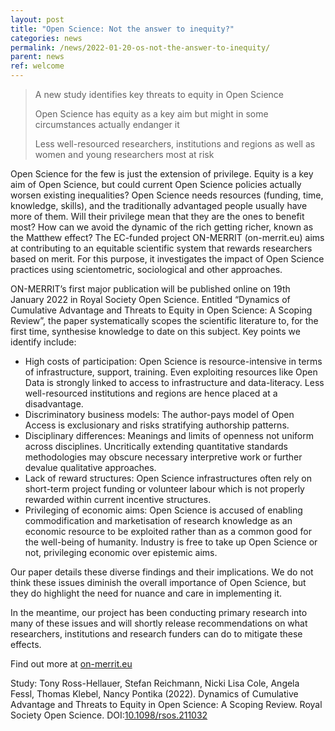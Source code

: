 ```yaml
---
layout: post
title: "Open Science: Not the answer to inequity?"
categories: news
permalink: /news/2022-01-20-os-not-the-answer-to-inequity/
parent: news
ref: welcome
---
```


> A new study identifies key threats to equity in Open Science
> 
> Open Science has equity as a key aim but might in some circumstances actually endanger it
> 
> Less well-resourced researchers, institutions and regions as well as women and young researchers most at risk 

Open Science for the few is just the extension of privilege. Equity is a key aim of Open Science, but could current Open Science policies actually worsen existing inequalities? Open Science needs resources (funding, time, knowledge, skills), and the traditionally advantaged people usually have more of them. Will their privilege mean that they are the ones to benefit most? How can we avoid the dynamic of the rich getting richer, known as the Matthew effect? The EC-funded project ON-MERRIT (on-merrit.eu) aims at contributing to an equitable scientific system that rewards researchers based on merit. For this purpose, it investigates the impact of Open Science practices using scientometric, sociological and other approaches.

ON-MERRIT’s first major publication will be published online on 19th January 2022 in Royal Society Open Science. Entitled “Dynamics of Cumulative Advantage and Threats to Equity in Open Science: A Scoping Review”, the paper systematically scopes the scientific literature to, for the first time, synthesise knowledge to date on this subject. Key points we identify include:

*	High costs of participation: Open Science is resource-intensive in terms of infrastructure, support, training. Even exploiting resources like Open Data is strongly linked to access to infrastructure and data-literacy. Less well-resourced institutions and regions are hence placed at a disadvantage.
*	Discriminatory business models: The author-pays model of Open Access is exclusionary and risks stratifying authorship patterns.
*	Disciplinary differences: Meanings and limits of openness not uniform across disciplines. Uncritically extending quantitative standards methodologies may obscure necessary interpretive work or further devalue qualitative approaches.
*	Lack of reward structures: Open Science infrastructures often rely on short-term project funding or volunteer labour which is not properly rewarded within current incentive structures.
*	Privileging of economic aims: Open Science is accused of enabling commodification and marketisation of research knowledge as an economic resource to be exploited rather than as a common good for the well-being of humanity. Industry is free to take up Open Science or not, privileging economic over epistemic aims. 

Our paper details these diverse findings and their implications. We do not think these issues diminish the overall importance of Open Science, but they do highlight the need for nuance and care in implementing it.

In the meantime, our project has been conducting primary research into many of these issues and will shortly release recommendations on what researchers, institutions and research funders can do to mitigate these effects.

Find out more at [on-merrit.eu](https://on-merrit.eu/)  

Study: Tony Ross-Hellauer, Stefan Reichmann, Nicki Lisa Cole, Angela Fessl, Thomas Klebel, Nancy Pontika (2022). Dynamics of Cumulative Advantage and Threats to Equity in Open Science: A Scoping Review. Royal Society Open Science. DOI:[10.1098/rsos.211032](https://doi.org/10.1098/rsos.211032)


